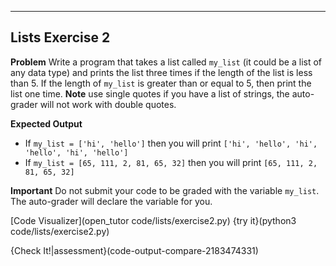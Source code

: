 ----------

## Lists Exercise 2

**Problem**
Write a program that takes a list called `my_list` (it could be a list of any data type) and prints the list three times if the length of the list is less than 5. If the length of `my_list` is greater than or equal to 5, then print the list one time. **Note** use single quotes if you have a list of strings, the auto-grader will not work with double quotes.

**Expected Output**
* If `my_list = ['hi', 'hello']` then you will print `['hi', 'hello', 'hi', 'hello', 'hi', 'hello']`
* If `my_list = [65, 111, 2, 81, 65, 32]` then you will print `[65, 111, 2, 81, 65, 32]`

**Important**
Do not submit your code to be graded with the variable `my_list`. The auto-grader will declare the variable for you.

[Code Visualizer](open_tutor code/lists/exercise2.py)
{try it}(python3 code/lists/exercise2.py)

{Check It!|assessment}(code-output-compare-2183474331)
